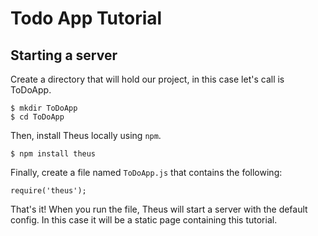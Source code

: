 
# Todo App Tutorial

## Starting a server

Create a directory that will hold our project, in this case let's call is ToDoApp.

    $ mkdir ToDoApp
    $ cd ToDoApp
    
Then, install Theus locally using `npm`.

    $ npm install theus

Finally, create a file named `ToDoApp.js` that contains the following:

    require('theus');

That's it! When you run the file, Theus will start a server with the default config. In this case it will be a static page containing this tutorial.

## 